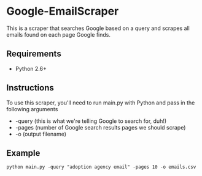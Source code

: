 Google-EmailScraper
===================

This is a scraper that searches Google based on a query and scrapes all
emails found on each page Google finds.

Requirements
------------
* Python 2.6+

Instructions
------------
To use this scraper, you'll need to run main.py with Python and pass in
the following arguments

* -query (this is what we're telling Google to search for, duh!)
* -pages (number of Google search results pages we should scrape)
* -o     (output filename) 

Example
-------
```
python main.py -query "adoption agency email" -pages 10 -o emails.csv
```
